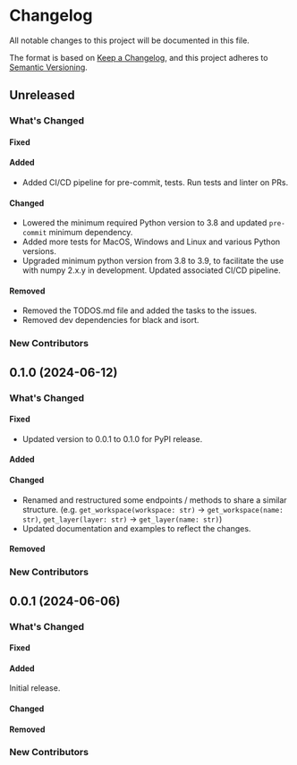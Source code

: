 # Changelog

All notable changes to this project will be documented in this file.

The format is based on [Keep a Changelog](https://keepachangelog.com/en/1.1.0/),
and this project adheres to [Semantic Versioning](https://semver.org/spec/v2.0.0.html).

## Unreleased

### What's Changed

#### Fixed

#### Added

- Added CI/CD pipeline for pre-commit, tests. Run tests and linter on PRs.

#### Changed

- Lowered the minimum required Python version to 3.8 and updated `pre-commit` minimum dependency.
- Added more tests for MacOS, Windows and Linux and various Python versions.
- Upgraded minimum python version from 3.8 to 3.9, to facilitate the use with numpy 2.x.y in development. Updated associated CI/CD pipeline.

#### Removed

- Removed the TODOS.md file and added the tasks to the issues.
- Removed dev dependencies for black and isort.

### New Contributors

## 0.1.0 (2024-06-12)

### What's Changed

#### Fixed

- Updated version to 0.0.1 to 0.1.0 for PyPI release.

#### Added

#### Changed

- Renamed and restructured some endpoints / methods to share a similar structure.
  (e.g. `get_workspace(workspace: str)` -> `get_workspace(name: str)`, `get_layer(layer: str)` -> `get_layer(name: str)`)
- Updated documentation and examples to reflect the changes.

#### Removed

### New Contributors

## 0.0.1 (2024-06-06)

### What's Changed

#### Fixed

#### Added

Initial release.

#### Changed

#### Removed

### New Contributors
